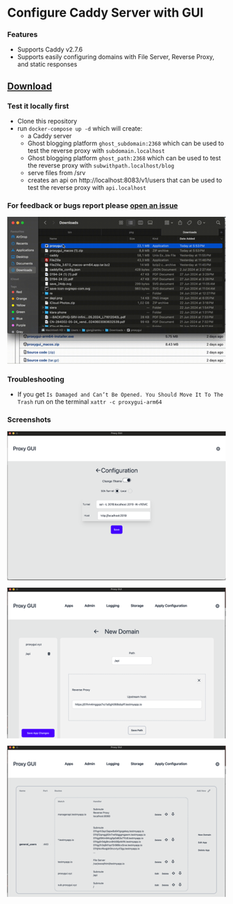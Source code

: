 # Configure Caddy Server with GUI

### Features
* Supports Caddy v2.7.6
* Supports easily configuring domains with File Server, Reverse Proxy, and static responses

## [Download](https://github.com/Gjergj/proxy_gui/releases)

### Test it locally first
* Clone this repository
* run `docker-compose up -d` which will create:
    * a Caddy server
    * Ghost blogging platform `ghost_subdomain:2368` which can be used to test the reverse proxy with `subdomain.localhost`
    * Ghost blogging platform `ghost_path:2368` which can be used to test the reverse proxy with `subwithpath.localhost/blog`
    * serve files from /srv
    * creates an api on http://localhost:8083/v1/users that can be used to test the reverse proxy with `api.localhost`

### For feedback or bugs report please [open an issue](https://github.com/Gjergj/proxy_gui/issues)

![Run on MacOS](assets/macos_run.gif)

[//]: # (![]&#40;assets/0616.gif&#41;)

### Troubleshooting

* If you get `Is Damaged and Can’t Be Opened. You Should Move It To The Trash` run on the terminal `xattr -c proxygui-arm64`
### Screenshots
![Configuration](assets/configuration.png)

![Domain Configuration](assets/domainedit.png)

![HTTP Apps Configuration](assets/httpappconfiguration.png)
